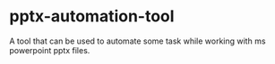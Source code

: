 # pptx-automation-tool
A tool that can be used to automate some task while working with ms powerpoint pptx files.
